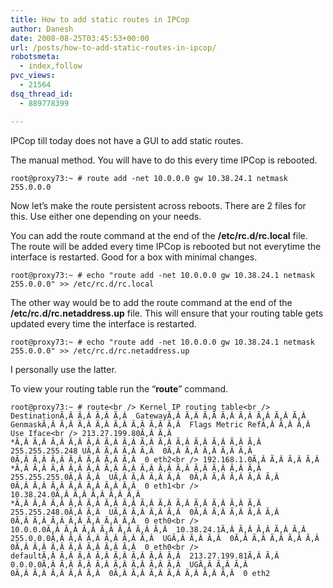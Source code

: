 ```yaml
---
title: How to add static routes in IPCop
author: Danesh
date: 2008-08-25T03:45:53+00:00
url: /posts/how-to-add-static-routes-in-ipcop/
robotsmeta:
  - index,follow
pvc_views:
  - 21564
dsq_thread_id:
  - 889778399

---
```

IPCop till today does not have a GUI to add static routes.

The manual method. You will have to do this every time IPCop is rebooted.

`root@proxy73:~ # route add -net 10.0.0.0 gw 10.38.24.1 netmask 255.0.0.0`

Now let&#8217;s make the route persistent across reboots. There are 2 files for this. Use either one depending on your needs.

You can add the route command at the end of the **/etc/rc.d/rc.local** file. The route will be added every time IPCop is rebooted but not everytime the interface is restarted. Good for a box with minimal changes.

`root@proxy73:~ # echo "route add -net 10.0.0.0 gw 10.38.24.1 netmask 255.0.0.0" >> /etc/rc.d/rc.local`

The other way would be to add the route command at the end of the **/etc/rc.d/rc.netaddress.up** file. This will ensure that your routing table gets updated every time the interface is restarted.

`root@proxy73:~ # echo "route add -net 10.0.0.0 gw 10.38.24.1 netmask 255.0.0.0" >> /etc/rc.d/rc.netaddress.up`

I personally use the latter.

To view your routing table run the &#8220;**route**&#8221; command.

`root@proxy73:~ # route<br />
Kernel IP routing table<br />
DestinationÃ‚Â Ã‚Â Ã‚Â Ã‚Â  GatewayÃ‚Â Ã‚Â Ã‚Â Ã‚Â Ã‚Â Ã‚Â Ã‚Â Ã‚Â  GenmaskÃ‚Â Ã‚Â Ã‚Â Ã‚Â Ã‚Â Ã‚Â Ã‚Â Ã‚Â  Flags Metric RefÃ‚Â Ã‚Â Ã‚Â  Use Iface<br />
213.27.199.80Ã‚Â Ã‚Â  *Ã‚Â Ã‚Â Ã‚Â Ã‚Â Ã‚Â Ã‚Â Ã‚Â Ã‚Â Ã‚Â Ã‚Â Ã‚Â Ã‚Â Ã‚Â Ã‚Â  255.255.255.248 UÃ‚Â Ã‚Â Ã‚Â Ã‚Â  0Ã‚Â Ã‚Â Ã‚Â Ã‚Â Ã‚Â  0Ã‚Â Ã‚Â Ã‚Â Ã‚Â Ã‚Â Ã‚Â Ã‚Â  0 eth2<br />
192.168.1.0Ã‚Â Ã‚Â Ã‚Â Ã‚Â  *Ã‚Â Ã‚Â Ã‚Â Ã‚Â Ã‚Â Ã‚Â Ã‚Â Ã‚Â Ã‚Â Ã‚Â Ã‚Â Ã‚Â Ã‚Â Ã‚Â  255.255.255.0Ã‚Â Ã‚Â  UÃ‚Â Ã‚Â Ã‚Â Ã‚Â  0Ã‚Â Ã‚Â Ã‚Â Ã‚Â Ã‚Â  0Ã‚Â Ã‚Â Ã‚Â Ã‚Â Ã‚Â Ã‚Â Ã‚Â  0 eth1<br />
10.38.24.0Ã‚Â Ã‚Â Ã‚Â Ã‚Â Ã‚Â  *Ã‚Â Ã‚Â Ã‚Â Ã‚Â Ã‚Â Ã‚Â Ã‚Â Ã‚Â Ã‚Â Ã‚Â Ã‚Â Ã‚Â Ã‚Â Ã‚Â  255.255.248.0Ã‚Â Ã‚Â  UÃ‚Â Ã‚Â Ã‚Â Ã‚Â  0Ã‚Â Ã‚Â Ã‚Â Ã‚Â Ã‚Â  0Ã‚Â Ã‚Â Ã‚Â Ã‚Â Ã‚Â Ã‚Â Ã‚Â  0 eth0<br />
10.0.0.0Ã‚Â Ã‚Â Ã‚Â Ã‚Â Ã‚Â Ã‚Â Ã‚Â  10.38.24.1Ã‚Â Ã‚Â Ã‚Â Ã‚Â Ã‚Â  255.0.0.0Ã‚Â Ã‚Â Ã‚Â Ã‚Â Ã‚Â Ã‚Â  UGÃ‚Â Ã‚Â Ã‚Â  0Ã‚Â Ã‚Â Ã‚Â Ã‚Â Ã‚Â  0Ã‚Â Ã‚Â Ã‚Â Ã‚Â Ã‚Â Ã‚Â Ã‚Â  0 eth0<br />
defaultÃ‚Â Ã‚Â Ã‚Â Ã‚Â Ã‚Â Ã‚Â Ã‚Â Ã‚Â  213.27.199.81Ã‚Â Ã‚Â  0.0.0.0Ã‚Â Ã‚Â Ã‚Â Ã‚Â Ã‚Â Ã‚Â Ã‚Â Ã‚Â  UGÃ‚Â Ã‚Â Ã‚Â  0Ã‚Â Ã‚Â Ã‚Â Ã‚Â Ã‚Â  0Ã‚Â Ã‚Â Ã‚Â Ã‚Â Ã‚Â Ã‚Â Ã‚Â  0 eth2`